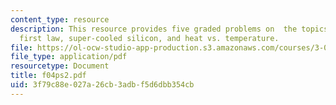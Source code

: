 ```yaml
---
content_type: resource
description: This resource provides five graded problems on  the topics polyhedron,
  first law, super-cooled silicon, and heat vs. temperature.
file: https://ol-ocw-studio-app-production.s3.amazonaws.com/courses/3-012-fundamentals-of-materials-science-fall-2005/3f79c88e027a26cb3adbf5d6dbb354cb_f04ps2.pdf
file_type: application/pdf
resourcetype: Document
title: f04ps2.pdf
uid: 3f79c88e-027a-26cb-3adb-f5d6dbb354cb
---
```

